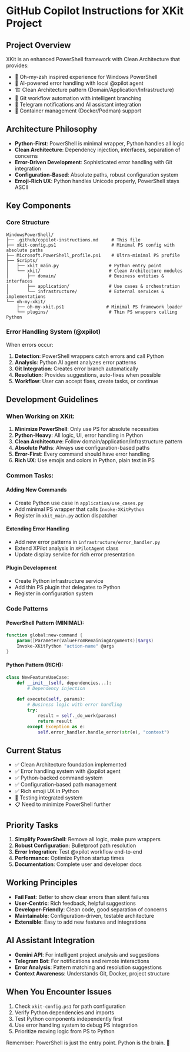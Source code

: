 # GitHub Copilot Instructions for XKit Project

## Project Overview
XKit is an enhanced PowerShell framework with Clean Architecture that provides:
- 🎨 Oh-my-zsh inspired experience for Windows PowerShell
- 🤖 AI-powered error handling with local @xpilot agent
- 🏗️ Clean Architecture pattern (Domain/Application/Infrastructure)
- 🔧 Git workflow automation with intelligent branching
- 📱 Telegram notifications and AI assistant integration
- 🐳 Container management (Docker/Podman) support

## Architecture Philosophy
- **Python-First**: PowerShell is minimal wrapper, Python handles all logic
- **Clean Architecture**: Dependency injection, interfaces, separation of concerns
- **Error-Driven Development**: Sophisticated error handling with Git integration
- **Configuration-Based**: Absolute paths, robust configuration system
- **Emoji-Rich UX**: Python handles Unicode properly, PowerShell stays ASCII

## Key Components

### Core Structure
```
WindowsPowerShell/
├── .github/copilot-instructions.md     # This file
├── xkit-config.ps1                     # Minimal PS config with absolute paths
├── Microsoft.PowerShell_profile.ps1    # Ultra-minimal PS profile
├── Scripts/
│   ├── xkit_main.py                   # Python entry point
│   └── xkit/                          # Clean Architecture modules
│       ├── domain/                    # Business entities & interfaces
│       ├── application/               # Use cases & orchestration
│       └── infrastructure/            # External services & implementations
└── oh-my-xkit/
    ├── oh-my-xkit.ps1                # Minimal PS framework loader
    └── plugins/                       # Thin PS wrappers calling Python
```

### Error Handling System (@xpilot)
When errors occur:
1. **Detection**: PowerShell wrappers catch errors and call Python
2. **Analysis**: Python AI agent analyzes error patterns
3. **Git Integration**: Creates error branch automatically
4. **Resolution**: Provides suggestions, auto-fixes when possible
5. **Workflow**: User can accept fixes, create tasks, or continue

## Development Guidelines

### When Working on XKit:
1. **Minimize PowerShell**: Only use PS for absolute necessities
2. **Python-Heavy**: All logic, UI, error handling in Python
3. **Clean Architecture**: Follow domain/application/infrastructure pattern
4. **Absolute Paths**: Always use configuration-based paths
5. **Error-First**: Every command should have error handling
6. **Rich UX**: Use emojis and colors in Python, plain text in PS

### Common Tasks:

#### Adding New Commands
- Create Python use case in `application/use_cases.py`
- Add minimal PS wrapper that calls `Invoke-XKitPython`
- Register in `xkit_main.py` action dispatcher

#### Extending Error Handling
- Add new error patterns in `infrastructure/error_handler.py`
- Extend XPilot analysis in `XPilotAgent` class
- Update display service for rich error presentation

#### Plugin Development
- Create Python infrastructure service
- Add thin PS plugin that delegates to Python
- Register in configuration system

### Code Patterns

#### PowerShell Pattern (MINIMAL):
```powershell
function global:new-command {
    param([Parameter(ValueFromRemainingArguments)]$args)
    Invoke-XKitPython "action-name" @args
}
```

#### Python Pattern (RICH):
```python
class NewFeatureUseCase:
    def __init__(self, dependencies...):
        # Dependency injection
    
    def execute(self, params):
        # Business logic with error handling
        try:
            result = self._do_work(params)
            return result
        except Exception as e:
            self.error_handler.handle_error(str(e), "context")
```

## Current Status
- ✅ Clean Architecture foundation implemented
- ✅ Error handling system with @xpilot agent
- ✅ Python-backed command system
- ✅ Configuration-based path management
- ✅ Rich emoji UX in Python
- 🔄 Testing integrated system
- 📋 Need to minimize PowerShell further

## Priority Tasks
1. **Simplify PowerShell**: Remove all logic, make pure wrappers
2. **Robust Configuration**: Bulletproof path resolution
3. **Error Integration**: Test @xpilot workflow end-to-end
4. **Performance**: Optimize Python startup times
5. **Documentation**: Complete user and developer docs

## Working Principles
- **Fail Fast**: Better to show clear errors than silent failures
- **User-Centric**: Rich feedback, helpful suggestions
- **Developer-Friendly**: Clean code, good separation of concerns
- **Maintainable**: Configuration-driven, testable architecture
- **Extensible**: Easy to add new features and integrations

## AI Assistant Integration
- **Gemini API**: For intelligent project analysis and suggestions  
- **Telegram Bot**: For notifications and remote interactions
- **Error Analysis**: Pattern matching and resolution suggestions
- **Context Awareness**: Understands Git, Docker, project structure

## When You Encounter Issues
1. Check `xkit-config.ps1` for path configuration
2. Verify Python dependencies and imports
3. Test Python components independently first
4. Use error handling system to debug PS integration
5. Prioritize moving logic from PS to Python

Remember: PowerShell is just the entry point. Python is the brain. 🧠